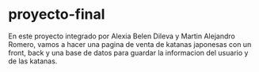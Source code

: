 # proyecto-final

En este proyecto integrado por Alexia Belen Dileva y Martin Alejandro Romero, vamos a hacer una pagina de venta de katanas japonesas con un front, back y una base de datos para guardar la informacion del usuario y de las katanas.
